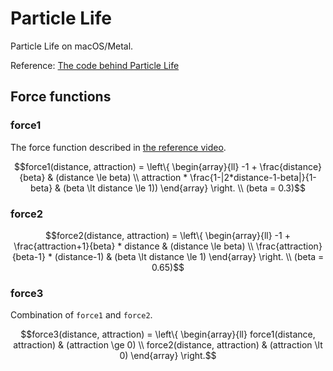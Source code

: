 # Particle Life

Particle Life on macOS/Metal.

Reference: [The code behind Particle Life](https://youtu.be/scvuli-zcRc?si=QMxci6VO3pppf4lN)

## Force functions

### force1

The force function described in [the reference video](https://youtu.be/scvuli-zcRc?si=QMxci6VO3pppf4lN).

```math
force1(distance, attraction) = \left\{
\begin{array}{ll}
-1 + \frac{distance}{beta} & (distance \le beta) \\
attraction * \frac{1-|2*distance-1-beta|}{1-beta} & (beta \lt distance \le 1))
\end{array}
\right.
\\
(beta = 0.3)
```

### force2

```math
force2(distance, attraction) = \left\{
\begin{array}{ll}
-1 + \frac{attraction+1}{beta} * distance & (distance \le beta) \\
\frac{attraction}{beta-1} * (distance-1) & (beta \lt distance \le 1)
\end{array}
\right.
\\
(beta = 0.65)
```

### force3

Combination of `force1` and `force2`.

```math
force3(distance, attraction) = \left\{
\begin{array}{ll}
force1(distance, attraction) & (attraction \ge 0) \\
force2(distance, attraction) & (attraction \lt 0)
\end{array}
\right.
```